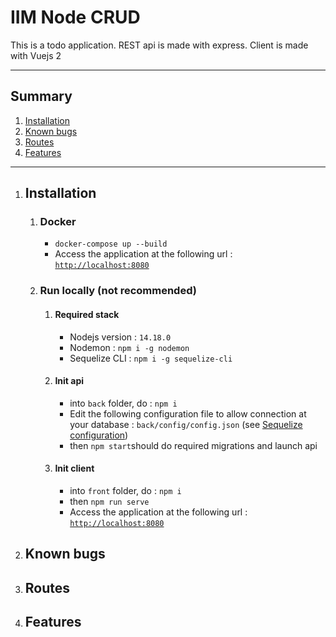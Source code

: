 # IIM Node CRUD
This is a todo application. REST api is made with express. Client is made with Vuejs 2

------------


## Summary
1. [Installation](#installation "Installation")
2. [Known bugs](#known-bugs "Known bugs")
2. [Routes](#routes "Routes")
2. [Features](#features "Features")

------------

1. ## Installation
	1. ### Docker
		- `docker-compose up --build`
		- Access the application at the following url : [`http://localhost:8080`](http://localhost:8080 "`http://localhost:8080`")
	2. ### Run locally (not recommended)
		1. #### Required stack
			- Nodejs version : `14.18.0`
			- Nodemon : `npm i -g nodemon`
			- Sequelize CLI : `npm i -g sequelize-cli`
		2. #### Init api
			- into `back` folder, do : `npm i`
			- Edit the following configuration file to allow connection at your database : `back/config/config.json` (see [Sequelize configuration](https://sequelize.org/master/manual/migrations.html#configuration "Sequelize configuration"))
			- then `npm start`should do required migrations and launch api
		3. #### Init client
			- into `front` folder, do : `npm i`
			- then `npm run serve`
			- Access the application at the following url : [`http://localhost:8080`](http://localhost:8080 "`http://localhost:8080`")
2. ## Known bugs
3. ## Routes
4. ## Features
